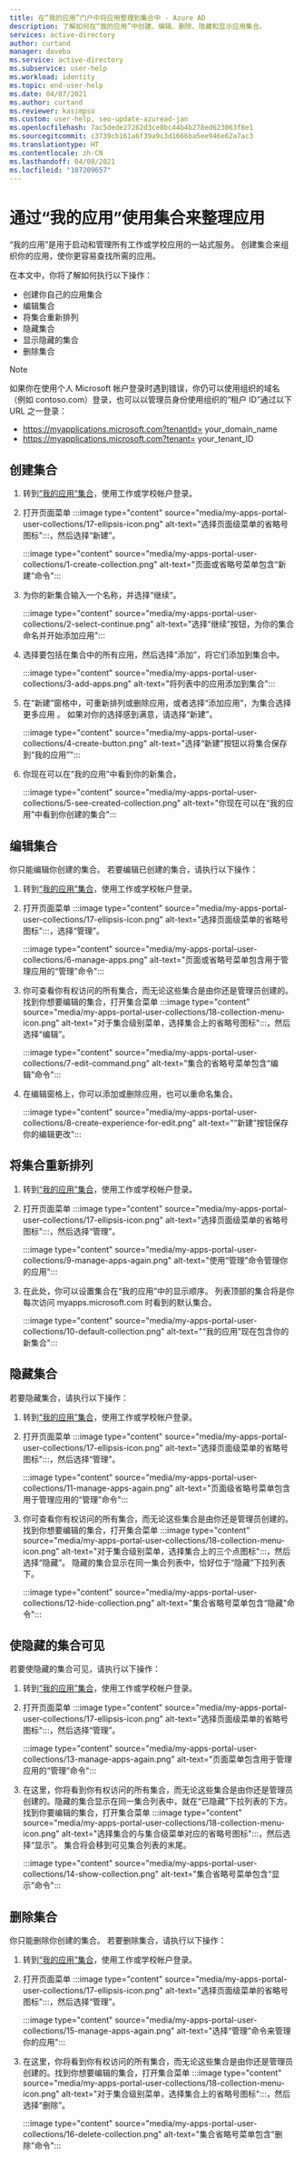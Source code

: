 ```yaml
---
title: 在“我的应用”门户中将应用整理到集合中 - Azure AD
description: 了解如何在“我的应用”中创建、编辑、删除、隐藏和显示应用集合。
services: active-directory
author: curtand
manager: daveba
ms.service: active-directory
ms.subservice: user-help
ms.workload: identity
ms.topic: end-user-help
ms.date: 04/07/2021
ms.author: curtand
ms.reviewer: kasimpso
ms.custom: user-help, seo-update-azuread-jan
ms.openlocfilehash: 7ac5dede27262d3ce8bc44b4b278ed623063f8e1
ms.sourcegitcommit: c3739cb161a6f39a9c3d1666ba5ee946e62a7ac3
ms.translationtype: HT
ms.contentlocale: zh-CN
ms.lasthandoff: 04/08/2021
ms.locfileid: "107209657"
---
```

# <a name="organize-apps-using-collections-from-my-apps"></a>通过“我的应用”使用集合来整理应用

“我的应用”是用于启动和管理所有工作或学校应用的一站式服务。 创建集合来组织你的应用，使你更容易查找所需的应用。

在本文中，你将了解如何执行以下操作：

- 创建你自己的应用集合
- 编辑集合
- 将集合重新排列
- 隐藏集合
- 显示隐藏的集合
- 删除集合

>[!Note]
>如果你在使用个人 Microsoft 帐户登录时遇到错误，你仍可以使用组织的域名（例如 contoso.com）登录，也可以以管理员身份使用组织的“租户 ID”通过以下 URL 之一登录：
>
>   - https://myapplications.microsoft.com?tenantId= your_domain_name
>   - https://myapplications.microsoft.com?tenant= your_tenant_ID

## <a name="create-a-collection"></a>创建集合

1. 转到[“我的应用”集合](https://myapplications.microsoft.com/?endUserCollections)，使用工作或学校帐户登录。
1. 打开页面菜单 :::image type="content" source="media/my-apps-portal-user-collections/17-ellipsis-icon.png" alt-text="选择页面级菜单的省略号图标":::，然后选择“新建”。  

    :::image type="content" source="media/my-apps-portal-user-collections/1-create-collection.png" alt-text="页面或省略号菜单包含“新建”命令":::

1. 为你的新集合输入一个名称，并选择“继续”。

    :::image type="content" source="media/my-apps-portal-user-collections/2-select-continue.png" alt-text="选择“继续”按钮，为你的集合命名并开始添加应用":::

1. 选择要包括在集合中的所有应用，然后选择“添加”，将它们添加到集合中。  

    :::image type="content" source="media/my-apps-portal-user-collections/3-add-apps.png" alt-text="将列表中的应用添加到集合":::

1. 在“新建”窗格中，可重新排列或删除应用，或者选择“添加应用”，为集合选择更多应用 。 如果对你的选择感到满意，请选择“新建”。  

    :::image type="content" source="media/my-apps-portal-user-collections/4-create-button.png" alt-text="选择“新建”按钮以将集合保存到“我的应用”":::

1. 你现在可以在“我的应用”中看到你的新集合。

    :::image type="content" source="media/my-apps-portal-user-collections/5-see-created-collection.png" alt-text="你现在可以在“我的应用”中看到你创建的集合":::

## <a name="edit-collections"></a>编辑集合

你只能编辑你创建的集合。 若要编辑已创建的集合，请执行以下操作：

1. 转到[“我的应用”集合](https://myapplications.microsoft.com/?endUserCollections)，使用工作或学校帐户登录。
1. 打开页面菜单 :::image type="content" source="media/my-apps-portal-user-collections/17-ellipsis-icon.png" alt-text="选择页面级菜单的省略号图标":::，选择“管理”。  

    :::image type="content" source="media/my-apps-portal-user-collections/6-manage-apps.png" alt-text="页面或省略号菜单包含用于管理应用的“管理”命令":::

1. 你可查看你有权访问的所有集合，而无论这些集合是由你还是管理员创建的。找到你想要编辑的集合，打开集合菜单 :::image type="content" source="media/my-apps-portal-user-collections/18-collection-menu-icon.png" alt-text="对于集合级别菜单，选择集合上的省略号图标":::，然后选择“编辑”。

    :::image type="content" source="media/my-apps-portal-user-collections/7-edit-command.png" alt-text="集合的省略号菜单包含“编辑”命令":::

1. 在编辑窗格上，你可以添加或删除应用，也可以重命名集合。  

    :::image type="content" source="media/my-apps-portal-user-collections/8-create-experience-for-edit.png" alt-text="“新建”按钮保存你的编辑更改":::

## <a name="reorder-collections"></a>将集合重新排列

1. 转到[“我的应用”集合](https://myapplications.microsoft.com/?endUserCollections)，使用工作或学校帐户登录。
1. 打开页面菜单 :::image type="content" source="media/my-apps-portal-user-collections/17-ellipsis-icon.png" alt-text="选择页面级菜单的省略号图标":::，然后选择“管理”。  

    :::image type="content" source="media/my-apps-portal-user-collections/9-manage-apps-again.png" alt-text="使用“管理”命令管理你的应用":::

1. 在此处，你可以设置集合在“我的应用”中的显示顺序。 列表顶部的集合将是你每次访问 myapps.microsoft.com 时看到的默认集合。  

    :::image type="content" source="media/my-apps-portal-user-collections/10-default-collection.png" alt-text="“我的应用”现在包含你的新集合":::

## <a name="hide-collections"></a>隐藏集合

若要隐藏集合，请执行以下操作：

1. 转到[“我的应用”集合](https://myapplications.microsoft.com/?endUserCollections)，使用工作或学校帐户登录。
1. 打开页面菜单 :::image type="content" source="media/my-apps-portal-user-collections/17-ellipsis-icon.png" alt-text="选择页面级菜单的省略号图标":::，然后选择“管理”。

    :::image type="content" source="media/my-apps-portal-user-collections/11-manage-apps-again.png" alt-text="页面级省略号菜单包含用于管理应用的“管理”命令":::

1. 你可查看你有权访问的所有集合，而无论这些集合是由你还是管理员创建的。找到你想要编辑的集合，打开集合菜单 :::image type="content" source="media/my-apps-portal-user-collections/18-collection-menu-icon.png" alt-text="对于集合级别菜单，选择集合上的三个点图标":::，然后选择“隐藏”。 隐藏的集合显示在同一集合列表中，恰好位于“隐藏”下拉列表下。  

    :::image type="content" source="media/my-apps-portal-user-collections/12-hide-collection.png" alt-text="集合省略号菜单包含“隐藏”命令":::

## <a name="make-hidden-collections-visible"></a>使隐藏的集合可见

若要使隐藏的集合可见，请执行以下操作：

1. 转到[“我的应用”集合](https://myapplications.microsoft.com/?endUserCollections)，使用工作或学校帐户登录。

1. 打开页面菜单 :::image type="content" source="media/my-apps-portal-user-collections/17-ellipsis-icon.png" alt-text="选择页面级菜单的省略号图标":::，然后选择“管理”。

    :::image type="content" source="media/my-apps-portal-user-collections/13-manage-apps-again.png" alt-text="页面菜单包含用于管理应用的“管理”命令":::

1. 在这里，你将看到你有权访问的所有集合，而无论这些集合是由你还是管理员创建的。隐藏的集合显示在同一集合列表中，就在“已隐藏”下拉列表的下方。 找到你要编辑的集合，打开集合菜单 :::image type="content" source="media/my-apps-portal-user-collections/18-collection-menu-icon.png" alt-text="选择集合的与集合级菜单对应的省略号图标":::，然后选择“显示”。 集合将会移到可见集合列表的末尾。

    :::image type="content" source="media/my-apps-portal-user-collections/14-show-collection.png" alt-text="集合省略号菜单包含“显示”命令":::

## <a name="delete-collections"></a>删除集合

你只能删除你创建的集合。 若要删除集合，请执行以下操作：

1. 转到[“我的应用”集合](https://myapplications.microsoft.com/?endUserCollections)，使用工作或学校帐户登录。
1. 打开页面菜单 :::image type="content" source="media/my-apps-portal-user-collections/17-ellipsis-icon.png" alt-text="选择页面级菜单的省略号图标":::，然后选择“管理”。

    :::image type="content" source="media/my-apps-portal-user-collections/15-manage-apps-again.png" alt-text="选择“管理”命令来管理你的应用":::

1. 在这里，你将看到你有权访问的所有集合，而无论这些集合是由你还是管理员创建的。找到你想要编辑的集合，打开集合菜单 :::image type="content" source="media/my-apps-portal-user-collections/18-collection-menu-icon.png" alt-text="对于集合级别菜单，选择集合上的省略号图标":::，然后选择“删除”。  

    :::image type="content" source="media/my-apps-portal-user-collections/16-delete-collection.png" alt-text="集合省略号菜单包含“删除”命令":::
